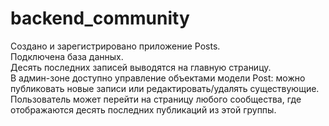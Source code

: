 # backend_community
Создано и зарегистрировано приложение Posts.  
Подключена база данных.  
Десять последних записей выводятся на главную страницу.  
В админ-зоне доступно управление объектами модели Post: можно публиковать новые записи или редактировать/удалять существующие.  
Пользователь может перейти на страницу любого сообщества, где отображаются десять последних публикаций из этой группы.  
